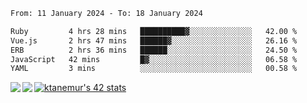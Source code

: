 <!--START_SECTION:waka-->

```txt
From: 11 January 2024 - To: 18 January 2024

Ruby         4 hrs 28 mins   ██████████▓░░░░░░░░░░░░░░   42.00 %
Vue.js       2 hrs 47 mins   ██████▓░░░░░░░░░░░░░░░░░░   26.16 %
ERB          2 hrs 36 mins   ██████░░░░░░░░░░░░░░░░░░░   24.50 %
JavaScript   42 mins         █▓░░░░░░░░░░░░░░░░░░░░░░░   06.58 %
YAML         3 mins          ░░░░░░░░░░░░░░░░░░░░░░░░░   00.58 %
```

<!--END_SECTION:waka-->
<a href="https://github.com/anuraghazra/github-readme-stats">
  <img align="left" src="https://github-readme-stats.vercel.app/api?username=Tanesan&count_private=true&show_icons=true" />
<img align="left" src="https://github-readme-stats.vercel.app/api/top-langs/?username=Tanesan" />
</a>

[![ktanemur's 42 stats](https://badge42.vercel.app/api/v2/cl1wslf6s002109l771rng2w8/stats?cursusId=21&coalitionId=62)](https://github.com/JaeSeoKim/badge42)
